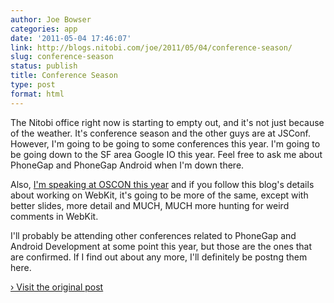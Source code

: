 ```yaml
---
author: Joe Bowser
categories: app
date: '2011-05-04 17:46:07'
link: http://blogs.nitobi.com/joe/2011/05/04/conference-season/
slug: conference-season
status: publish
title: Conference Season
type: post
format: html
---
```


The Nitobi office right now is starting to empty out, and it's not just because of the weather. It's conference season and the other guys are at JSConf. However, I'm going to be going to some conferences this year. I'm going to be going down to the SF area Google IO this year. Feel free to ask me about PhoneGap and PhoneGap Android when I'm down there.

Also, [I'm speaking at OSCON this year](http://www.oscon.com/oscon2011/public/schedule/detail/18969) and if you follow this blog's details about working on WebKit, it's going to be more of the same, except with better slides, more detail and MUCH, MUCH more hunting for weird comments in WebKit.

I'll probably be attending other conferences related to PhoneGap and Android Development at some point this year, but those are the ones that are confirmed. If I find out about any more, I'll definitely be postng them here.

[› Visit the original post](http://blogs.nitobi.com/joe/2011/05/04/conference-season/)
